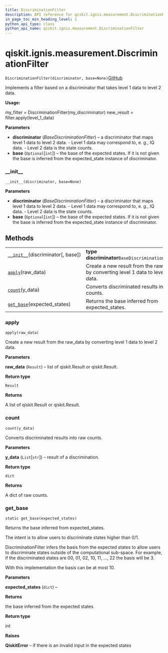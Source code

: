 ```yaml
---
title: DiscriminationFilter
description: API reference for qiskit.ignis.measurement.DiscriminationFilter
in_page_toc_min_heading_level: 1
python_api_type: class
python_api_name: qiskit.ignis.measurement.DiscriminationFilter
---
```


<span id="qiskit-ignis-measurement-discriminationfilter" />

# qiskit.ignis.measurement.DiscriminationFilter

<span id="qiskit.ignis.measurement.DiscriminationFilter" />

`DiscriminationFilter(discriminator, base=None)`[GitHub](https://github.com/qiskit-community/qiskit-ignis/tree/stable/0.5/qiskit/ignis/measurement/discriminator/filters.py "view source code")

Implements a filter based on a discriminator that takes level 1 data to level 2 data.

**Usage:**

my\_filter = DiscriminationFilter(my\_discriminator) new\_result = filter.apply(level\_1\_data)

**Parameters**

*   **discriminator** (*BaseDiscriminationFitter*) – a discriminator that maps level 1 data to level 2 data. - Level 1 data may correspond to, e. g., IQ data. - Level 2 data is the state counts.
*   **base** (`Optional`\[`int`]) – the base of the expected states. If it is not given the base is inferred from the expected\_state instance of discriminator.

### \_\_init\_\_

<span id="qiskit.ignis.measurement.DiscriminationFilter.__init__" />

`__init__(discriminator, base=None)`

**Parameters**

*   **discriminator** (*BaseDiscriminationFitter*) – a discriminator that maps level 1 data to level 2 data. - Level 1 data may correspond to, e. g., IQ data. - Level 2 data is the state counts.
*   **base** (`Optional`\[`int`]) – the base of the expected states. If it is not given the base is inferred from the expected\_state instance of discriminator.

## Methods

|                                                                                                                                                        |                                                                                    |
| ------------------------------------------------------------------------------------------------------------------------------------------------------ | ---------------------------------------------------------------------------------- |
| [`__init__`](#qiskit.ignis.measurement.DiscriminationFilter.__init__ "qiskit.ignis.measurement.DiscriminationFilter.__init__")(discriminator\[, base]) | **type discriminator**`BaseDiscriminationFitter`                                   |
| [`apply`](#qiskit.ignis.measurement.DiscriminationFilter.apply "qiskit.ignis.measurement.DiscriminationFilter.apply")(raw\_data)                       | Create a new result from the raw\_data by converting level 1 data to level 2 data. |
| [`count`](#qiskit.ignis.measurement.DiscriminationFilter.count "qiskit.ignis.measurement.DiscriminationFilter.count")(y\_data)                         | Converts discriminated results into raw counts.                                    |
| [`get_base`](#qiskit.ignis.measurement.DiscriminationFilter.get_base "qiskit.ignis.measurement.DiscriminationFilter.get_base")(expected\_states)       | Returns the base inferred from expected\_states.                                   |

### apply

<span id="qiskit.ignis.measurement.DiscriminationFilter.apply" />

`apply(raw_data)`

Create a new result from the raw\_data by converting level 1 data to level 2 data.

**Parameters**

**raw\_data** (`Result`) – list of qiskit.Result or qiskit.Result.

**Return type**

`Result`

**Returns**

A list of qiskit.Result or qiskit.Result.

### count

<span id="qiskit.ignis.measurement.DiscriminationFilter.count" />

`count(y_data)`

Converts discriminated results into raw counts.

**Parameters**

**y\_data** (`List`\[`str`]) – result of a discrimination.

**Return type**

`dict`

**Returns**

A dict of raw counts.

### get\_base

<span id="qiskit.ignis.measurement.DiscriminationFilter.get_base" />

`static get_base(expected_states)`

Returns the base inferred from expected\_states.

The intent is to allow users to discriminate states higher than 0/1.

DiscriminationFilter infers the basis from the expected states to allow users to discriminate states outside of the computational sub-space. For example, if the discriminated states are 00, 01, 02, 10, 11, …, 22 the basis will be 3.

With this implementation the basis can be at most 10.

**Parameters**

**expected\_states** (`dict`) –

**Returns**

the base inferred from the expected states

**Return type**

int

**Raises**

**QiskitError** – if there is an invalid input in the expected states

